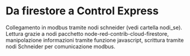 # Da firestore a Control Express

Collegamento in modbus tramite nodi schneider (vedi cartella nodi_se).
Lettura grazie a nodi pacchetto node-red-contrib-cloud-firestore, manipolazione informazioni tramite funzione javascript, scrittura tramite nodi Schneider per comunicazione modbus.
